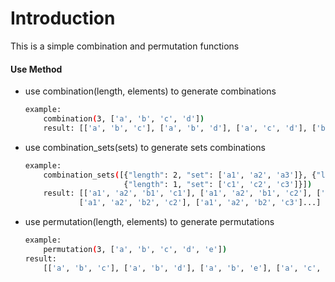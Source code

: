 Introduction
=========================
This is a simple combination and permutation functions

#### Use Method

- use combination(length, elements) to generate combinations
  ```bash
  example:
      combination(3, ['a', 'b', 'c', 'd'])
      result: [['a', 'b', 'c'], ['a', 'b', 'd'], ['a', 'c', 'd'], ['b', 'c', 'd']]
  ```
- use combination_sets(sets) to generate sets combinations
  ```bash
  example:
      combination_sets([{"length": 2, "set": ['a1', 'a2', 'a3']}, {"length": 1, "set": ['b1', 'b2', 'b3']}, 
                        {"length": 1, "set": ['c1', 'c2', 'c3']}])
      result: [['a1', 'a2', 'b1', 'c1'], ['a1', 'a2', 'b1', 'c2'], ['a1', 'a2', 'b1', 'c3'], ['a1', 'a2', 'b2', 'c1'], 
              ['a1', 'a2', 'b2', 'c2'], ['a1', 'a2', 'b2', 'c3']...]
  ```
- use permutation(length, elements) to generate permutations
  ```bash
  example:
      permutation(3, ['a', 'b', 'c', 'd', 'e'])
  result:
      [['a', 'b', 'c'], ['a', 'b', 'd'], ['a', 'b', 'e'], ['a', 'c', 'b'], ['a', 'c', 'd'], ['a', 'c', 'e']...] 
  ```